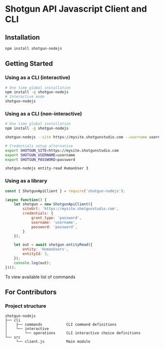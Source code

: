 # Shotgun API Javascript Client and CLI

## Installation
```sh
npm install shotgun-nodejs
```

## Getting Started

### Using as a CLI (interactive)

```sh
# One time global installation
npm install -g shotgun-nodejs
# Interactive mode
shotgun-nodejs
```

### Using as a CLI (non-interactive)

```sh
# One time global installation
npm install -g shotgun-nodejs

shotgun-nodejs --site https://mysite.shotgunstudio.com --username username --password password entity-read HumanUser 3

# Credentials setup alternative
export SHOTGUN_SITE=https://mysite.shotgunstudio.com
export SHOTGUN_USERNAME=username
export SHOTGUN_PASSWORD=password

shotgun-nodejs entity-read HumanUser 3
```

### Using as a library
```javascript
const { ShotgunApiClient } = require('shotgun-nodejs');

(async function() {
	let shotgun = new ShotgunApiClient({
		siteUrl: 'https://mysite.shotgunstudio.com',
		credentials: {
			grant_type: 'password',
			username: 'username',
			password: 'password',
		}
	});

	let out = await shotgun.entityRead({
		entity: 'HumanUsers',
		entityId: 3,
	});
	console.log(out);
})();
```

To view available list of commands

## For Contributors

### Project structure

```
shotgun-nodejs
├── cli
│    ├── commands           CLI command definitions
│    └── interactive
│        └── operations     CLI interactive choice definitions
└── src
     └── client.js          Main module
```
